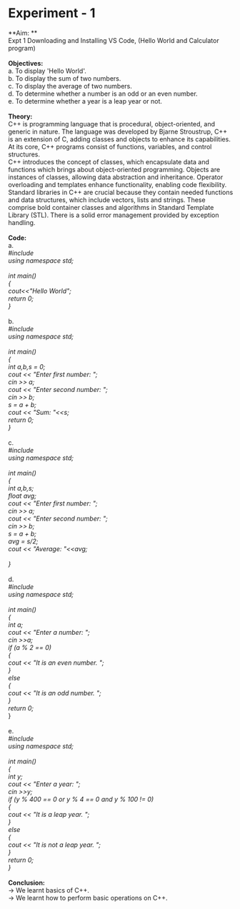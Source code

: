 # Experiment - 1
**Aim: ** <br>
Expt 1	Downloading and Installing VS Code, (Hello World and Calculator program)<br>
<br>
**Objectives:** <br>
a. To display 'Hello World'.<br>
b. To display the sum of two numbers.<br>
c. To display the average of two numbers.<br>
d. To determine whether a number is an odd or an even number.<br>
e. To determine whether a year is a leap year or not.<br>
<br>
**Theory:** <br>
C++ is programming language that is procedural, object-oriented, and generic in nature. The language was developed by Bjarne Stroustrup, C++ is an extension of C, adding classes and objects to enhance its capabilities. At its core, C++ programs consist of functions, variables, and control structures.<br>
C++ introduces the concept of classes, which encapsulate data and functions which brings about object-oriented programming. Objects are instances of classes, allowing data abstraction and inheritance. Operator overloading and templates enhance functionality, enabling code flexibility.<br>
Standard libraries in C++ are crucial because they contain needed functions and data structures, which include vectors, lists and strings. These comprise bold container classes and algorithms in Standard Template Library (STL). There is a solid error management provided by exception handling.<br>
<br>
**Code:** <br>
a.<br> 
*#include <iostream> <br>
using namespace std; <br>
<br>
int main() <br>
{<br>
    cout<<"Hello World";<br>
    return 0;<br>
}<br>*
<br>
b.<br>
*#include <iostream><br>
using namespace std;<br>
<br>
int main()<br>
{<br>
    int a,b,s = 0;<br>
    cout << "Enter first number: ";<br>
    cin >> a;<br>
    cout << "Enter second number: ";<br>
    cin >> b;<br>
    s = a + b;<br>
    cout << "Sum: "<<s;<br>
    return 0;<br>
}<br>*
<br>
c. <br>
*#include <iostream><br>
using namespace std; <br>
<br>
int main()<br>
{<br>
    int a,b,s;<br>
    float avg;<br>
    cout << "Enter first number: ";<br>
    cin >> a;<br>
    cout << "Enter second number: ";<br>
    cin >> b;<br>
    s = a + b;<br>
    avg = s/2;<br>
    cout << "Average: "<<avg;<br>
    <br>
}<br>*
<br>
d.<br>
*#include <iostream><br>
using namespace std;<br>
<br>
int main()<br>
{<br>
    int a;<br>
    cout << "Enter a number: ";<br>
    cin >>a;<br>
    if (a % 2 == 0)<br>
    {<br>
        cout << "It is an even number. ";<br>
    }<br>
    else<br>
    {<br>
        cout << "It is an odd number. ";<br>
    }<br>
    return 0;<br>*
}<br>
<br>
e.<br>
*#include <iostream><br>
using namespace std;<br>
<br>
int main()<br>
{<br>
    int y;<br>
    cout << "Enter a year: ";<br>
    cin >>y;<br>
    if (y % 400 == 0 or y % 4 == 0 and y % 100 != 0)<br>
    {<br>
        cout << "It is a leap year. ";<br>
    }<br>
    else<br>
    {<br>
        cout << "It is not a leap year. ";<br>
    }<br>
    return 0;<br>
}<br>*
<br>
**Conclusion:** <br>
&#8594; We learnt basics of C++. <br>
&#8594; We learnt how to perform basic operations on C++. <br>
<br>


